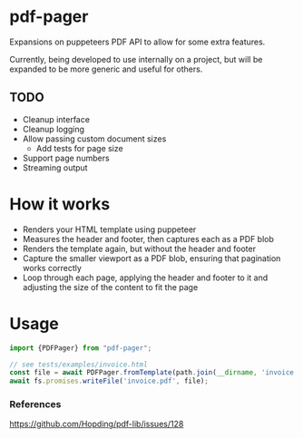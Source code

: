 # pdf-pager

Expansions on puppeteers PDF API to allow for some extra features. 

Currently, being developed to use internally on a project, but will be expanded to be more generic and useful for others. 

## TODO

* Cleanup interface
* Cleanup logging
* Allow passing custom document sizes
  * Add tests for page size
* Support page numbers
* Streaming output
 
# How it works

* Renders your HTML template using puppeteer
* Measures the header and footer, then captures each as a PDF blob
* Renders the template again, but without the header and footer
* Capture the smaller viewport as a PDF blob, ensuring that pagination works correctly
* Loop through each page, applying the header and footer to it and adjusting the size of the content to fit the page

# Usage

```typescript
import {PDFPager} from "pdf-pager";

// see tests/examples/invoice.html
const file = await PDFPager.fromTemplate(path.join(__dirname, 'invoice.html'));
await fs.promises.writeFile('invoice.pdf', file);
```

### References
https://github.com/Hopding/pdf-lib/issues/128
